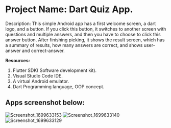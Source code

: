 <h1>Project Name: Dart Quiz App.</h1>

<p><b></b>Description:<b></b> This simple Android app has a first welcome screen, a dart logo,
and a button. If you click this button, it switches to another screen with questions and
multiple answers, and then you have to choose to click this answer button. After
finishing picking, it shows the result screen, which has a summary of results, how many
answers are correct, and shows user-answer and correct-answer.</p>

<b>Resources:</b>
<ol>
<li>Flutter SDK( Software development kit).</li>
<li>Visual Studio Code IDE.</li>
<li>A virtual Android emulator.</li>
<li>Dart Programming language, OOP concept.</li>
</ol>

<h2>Apps screenshot below: </h2>



![Screenshot_1699633153](https://github.com/infosabbir/dart_quiz_app/assets/70373782/f583b2bd-2cbc-4d8f-9f95-acd09c3a6d05)
![Screenshot_1699633140](https://github.com/infosabbir/dart_quiz_app/assets/70373782/de9e44ce-17b0-43df-8962-c957fd2c93a6)
![Screenshot_1699633129](https://github.com/infosabbir/dart_quiz_app/assets/70373782/da5b3a6f-a094-4807-8db5-0a58f29f604f)

